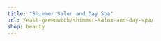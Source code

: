 ```yaml
---
title: "Shimmer Salon and Day Spa"
url: /east-greenwich/shimmer-salon-and-day-spa/
shop: beauty
---
```


